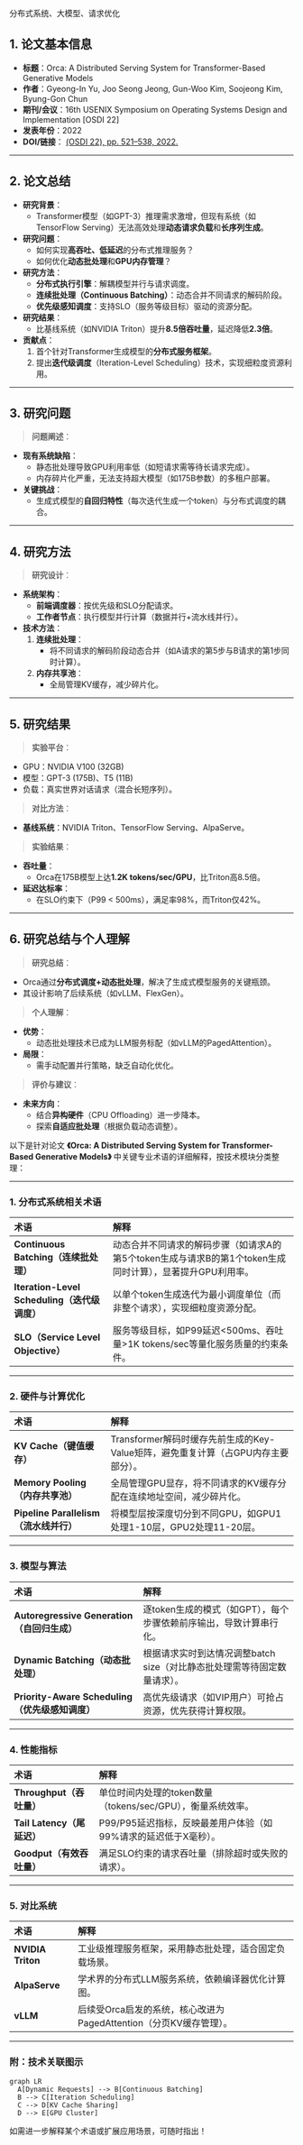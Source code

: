分布式系统、大模型、请求优化

## 1. 论文基本信息

- **标题**：Orca: A Distributed Serving System for Transformer-Based Generative Models
- **作者**：Gyeong-In Yu, Joo Seong Jeong, Gun-Woo Kim, Soojeong Kim, Byung-Gon Chun
- **期刊/会议**：16th USENIX Symposium on Operating Systems Design and Implementation [OSDI 22]
- **发表年份**：2022
- **DOI/链接**： [(OSDI 22), pp. 521–538, 2022.](https://www.usenix.org/conference/osdi22/presentation/yu)

------

## 2. 论文总结

- **研究背景**：
  - Transformer模型（如GPT-3）推理需求激增，但现有系统（如TensorFlow Serving）无法高效处理**动态请求负载**和**长序列生成**。
- **研究问题**：
  - 如何实现**高吞吐、低延迟**的分布式推理服务？
  - 如何优化**动态批处理**和**GPU内存管理**？
- **研究方法**：
  - **分布式执行引擎**：解耦模型并行与请求调度。
  - **连续批处理（Continuous Batching）**：动态合并不同请求的解码阶段。
  - **优先级感知调度**：支持SLO（服务等级目标）驱动的资源分配。
- **研究结果**：
  - 比基线系统（如NVIDIA Triton）提升**8.5倍吞吐量**，延迟降低**2.3倍**。
- **贡献点**：
  1. 首个针对Transformer生成模型的**分布式服务框架**。
  2. 提出**迭代级调度**（Iteration-Level Scheduling）技术，实现细粒度资源利用。

------

## 3. 研究问题

> **问题阐述**：

- **现有系统缺陷**：
  - 静态批处理导致GPU利用率低（如短请求需等待长请求完成）。
  - 内存碎片化严重，无法支持超大模型（如175B参数）的多租户部署。
- **关键挑战**：
  - 生成式模型的**自回归特性**（每次迭代生成一个token）与分布式调度的耦合。

------

## 4. 研究方法

> **研究设计**：

- **系统架构**：
  - **前端调度器**：按优先级和SLO分配请求。
  - **工作者节点**：执行模型并行计算（数据并行+流水线并行）。
- **技术方法**：
  1. **连续批处理**：
     - 将不同请求的解码阶段动态合并（如A请求的第5步与B请求的第1步同时计算）。
  2. **内存共享池**：
     - 全局管理KV缓存，减少碎片化。

------

## 5. 研究结果

> **实验平台**：

- GPU：NVIDIA V100 (32GB)
- 模型：GPT-3 (175B)、T5 (11B)
- 负载：真实世界对话请求（混合长短序列）。

> **对比方法**：

- **基线系统**：NVIDIA Triton、TensorFlow Serving、AlpaServe。

> **实验结果**：

- **吞吐量**：
  - Orca在175B模型上达**1.2K tokens/sec/GPU**，比Triton高8.5倍。
- **延迟达标率**：
  - 在SLO约束下（P99 < 500ms），满足率98%，而Triton仅42%。

------

## 6. 研究总结与个人理解

> **研究总结**：

- Orca通过**分布式调度+动态批处理**，解决了生成式模型服务的关键瓶颈。
- 其设计影响了后续系统（如vLLM、FlexGen）。

> **个人理解**：

- **优势**：
  - 动态批处理技术已成为LLM服务标配（如vLLM的PagedAttention）。
- **局限**：
  - 需手动配置并行策略，缺乏自动化优化。

> **评价与建议**：

- **未来方向**：
  - 结合**异构硬件**（CPU Offloading）进一步降本。
  - 探索**自适应批处理**（根据负载动态调整）。









以下是针对论文 **《Orca: A Distributed Serving System for Transformer-Based Generative Models》** 中关键专业术语的详细解释，按技术模块分类整理：

------

### **1. 分布式系统相关术语**

| 术语                                         | 解释                                                         |
| :------------------------------------------- | :----------------------------------------------------------- |
| **Continuous Batching（连续批处理）**        | 动态合并不同请求的解码步骤（如请求A的第5个token生成与请求B的第1个token生成同时计算），显著提升GPU利用率。 |
| **Iteration-Level Scheduling（迭代级调度）** | 以单个token生成迭代为最小调度单位（而非整个请求），实现细粒度资源分配。 |
| **SLO（Service Level Objective）**           | 服务等级目标，如P99延迟<500ms、吞吐量>1K tokens/sec等量化服务质量的约束条件。 |

------

### **2. 硬件与计算优化**

| 术语                                   | 解释                                                         |
| :------------------------------------- | :----------------------------------------------------------- |
| **KV Cache（键值缓存）**               | Transformer解码时缓存先前生成的Key-Value矩阵，避免重复计算（占GPU内存主要部分）。 |
| **Memory Pooling（内存共享池）**       | 全局管理GPU显存，将不同请求的KV缓存分配在连续地址空间，减少碎片化。 |
| **Pipeline Parallelism（流水线并行）** | 将模型层按深度切分到不同GPU，如GPU1处理1-10层，GPU2处理11-20层。 |

------

### **3. 模型与算法**

| 术语                                            | 解释                                                         |
| :---------------------------------------------- | :----------------------------------------------------------- |
| **Autoregressive Generation（自回归生成）**     | 逐token生成的模式（如GPT），每个步骤依赖前序输出，导致计算串行化。 |
| **Dynamic Batching（动态批处理）**              | 根据请求实时到达情况调整batch size（对比静态批处理需等待固定数量请求）。 |
| **Priority-Aware Scheduling（优先级感知调度）** | 高优先级请求（如VIP用户）可抢占资源，优先获得计算权限。      |

------

### **4. 性能指标**

| 术语                       | 解释                                                         |
| :------------------------- | :----------------------------------------------------------- |
| **Throughput（吞吐量）**   | 单位时间内处理的token数量（tokens/sec/GPU），衡量系统效率。  |
| **Tail Latency（尾延迟）** | P99/P95延迟指标，反映最差用户体验（如99%请求的延迟低于X毫秒）。 |
| **Goodput（有效吞吐量）**  | 满足SLO约束的请求吞吐量（排除超时或失败的请求）。            |

------

### **5. 对比系统**

| 术语              | 解释                                                         |
| :---------------- | :----------------------------------------------------------- |
| **NVIDIA Triton** | 工业级推理服务框架，采用静态批处理，适合固定负载场景。       |
| **AlpaServe**     | 学术界的分布式LLM服务系统，依赖编译器优化计算图。            |
| **vLLM**          | 后续受Orca启发的系统，核心改进为PagedAttention（分页KV缓存管理）。 |

------

### **附：技术关联图示**

```mermaid
graph LR
  A[Dynamic Requests] --> B[Continuous Batching]
  B --> C[Iteration Scheduling]
  C --> D[KV Cache Sharing]
  D --> E[GPU Cluster]
```

如需进一步解释某个术语或扩展应用场景，可随时指出！

